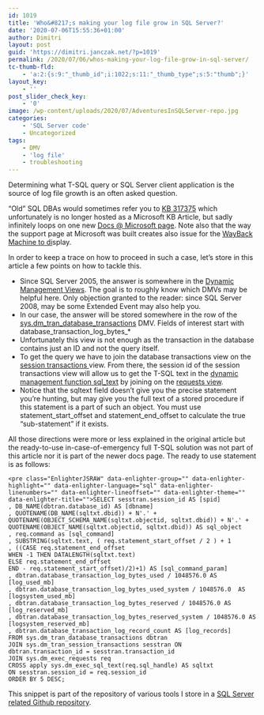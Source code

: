 ```yaml
---
id: 1019
title: 'Who&#8217;s making your log file grow in SQL Server?'
date: '2020-07-06T15:55:36+01:00'
author: Dimitri
layout: post
guid: 'https://dimitri.janczak.net/?p=1019'
permalink: /2020/07/06/whos-making-your-log-file-grow-in-sql-server/
tc-thumb-fld:
    - 'a:2:{s:9:"_thumb_id";i:1022;s:11:"_thumb_type";s:5:"thumb";}'
layout_key:
    - ''
post_slider_check_key:
    - '0'
image: /wp-content/uploads/2020/07/AdventuresInSQLServer-repo.jpg
categories:
    - 'SQL Server code'
    - Uncategorized
tags:
    - DMV
    - 'log file'
    - troubleshooting
---
```


Determining what T-SQL query or SQL Server client application is the source of log file growth is an often asked question.

“Old” SQL DBAs would sometimes refer you to [KB 317375](https://support.microsoft.com/en-us/help/317375/a-transaction-log-grows-unexpectedly-or-becomes-full-in-sql-server) which unfortunately is no longer hosted as a Microsoft KB Article, but sadly infinitely loops on one new [Docs @ Microsoft page](https://docs.microsoft.com/en-us/sql/relational-databases/logs/troubleshoot-a-full-transaction-log-sql-server-error-9002?view=sql-server-ver15). Note also that the way the support page at Microsoft was built creates also issue for the [WayBack Machine to di](http://web.archive.org/web/20190201080033/https://support.microsoft.com/en-us/help/317375/a-transaction-log-grows-unexpectedly-or-becomes-full-in-sql-server/)splay.

In order to keep a trace on how to proceed in such a case, let’s store in this article a few points on how to tackle this.

- Since SQL Server 2005, the answer is somewhere in the [Dynamic Management Views](https://docs.microsoft.com/en-us/sql/relational-databases/system-dynamic-management-views/system-dynamic-management-views?view=sql-server-ver15). The goal is to roughly know which DMVs may be helpful here. Only objection granted to the reader: since SQL Server 2008, may be some Extended Event may also help you.
- In our case, the answer will be stored somewhere in the row of the [sys.dm\_tran\_database\_transactions](https://docs.microsoft.com/en-us/sql/relational-databases/system-dynamic-management-views/sys-dm-tran-database-transactions-transact-sql?view=sql-server-ver15) DMV. Fields of interest start with database\_transaction\_log\_bytes\_\*
- Unfortunately this view is not enough as the transaction in the database contains just an ID and not the query itself.
- To get the query we have to join the database transactions view on the [session transactions ](https://docs.microsoft.com/en-us/sql/relational-databases/system-dynamic-management-views/sys-dm-tran-session-transactions-transact-sql?view=sql-server-ver15)view. From there, the session id of the session transactions view will allow us to get the T-SQL text in the [dynamic management function sql\_text](https://docs.microsoft.com/en-us/sql/relational-databases/system-dynamic-management-views/sys-dm-exec-sql-text-transact-sql?view=sql-server-ver15) by joining on the [requests view](https://docs.microsoft.com/en-us/sql/relational-databases/system-dynamic-management-views/sys-dm-exec-requests-transact-sql?view=sql-server-ver15).
- Notice that the sqltext field doesn’t give you the precise statement you’re hunting, but may give you the full text of a stored procedure if this statement is a part of such an object. You must use statement\_start\_offset and statement\_end\_offset to calculate the true “sub-statement” if it exists.

All those directions were more or less explained in the original article but the ready-to-use in-case-of-emergency full T-SQL solution was not part of this article nor it is part of the newer docs page. The ready to use statement is as follows:

```
<pre class="EnlighterJSRAW" data-enlighter-group="" data-enlighter-highlight="" data-enlighter-language="sql" data-enlighter-linenumbers="" data-enlighter-lineoffset="" data-enlighter-theme="" data-enlighter-title="">SELECT sesstran.session_id AS [spid]
, DB_NAME(dbtran.database_id) AS [dbname]
, QUOTENAME(DB_NAME(sqltxt.dbid)) + N'.' + QUOTENAME(OBJECT_SCHEMA_NAME(sqltxt.objectid, sqltxt.dbid)) + N'.' + QUOTENAME(OBJECT_NAME(sqltxt.objectid, sqltxt.dbid)) AS sql_object
, req.command as [sql_command]
, SUBSTRING(sqltxt.text, ( req.statement_start_offset / 2 ) + 1
, ((CASE req.statement_end_offset 
WHEN -1 THEN DATALENGTH(sqltxt.text) 
ELSE req.statement_end_offset 
END - req.statement_start_offset)/2)+1) AS [sql_command_param]
, dbtran.database_transaction_log_bytes_used / 1048576.0 AS [log_used_mb]
, dbtran.database_transaction_log_bytes_used_system / 1048576.0  AS [logsystem_used_mb]
, dbtran.database_transaction_log_bytes_reserved / 1048576.0 AS  [log_reserved_mb]
, dbtran.database_transaction_log_bytes_reserved_system / 1048576.0 AS [logsystem_reserved_mb]
, dbtran.database_transaction_log_record_count AS [log_records]
FROM sys.dm_tran_database_transactions dbtran 
JOIN sys.dm_tran_session_transactions sesstran ON dbtran.transaction_id = sesstran.transaction_id 
JOIN sys.dm_exec_requests req 
CROSS apply sys.dm_exec_sql_text(req.sql_handle) AS sqltxt
ON sesstran.session_id = req.session_id 
ORDER BY 5 DESC; 
```

This snippet is part of the repository of various tools I store in a [SQL Server related Github repository](https://github.com/1Dimitri/AdventuresInSQLServer/blob/master/files/WhosGeneratingLog.sql).
